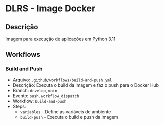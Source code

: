 # DLRS - Image Docker

## Descrição

Imagem para execução de aplicações em Python 3.11


## Workflows
### Build and Push
- Arquivo: `.github/workflows/build-and-push.yml`
- Descrição: Executa o build da imagem e faz o push para o Docker Hub
- Branch: `develop`, `main`
- Evento: `push`, `workflow_dispatch`
- Workflow: `build-and-push`
- Steps:
     - `variables` - Define as variáveis de ambiente
     - `build-push` - Executa o build e push da imagem